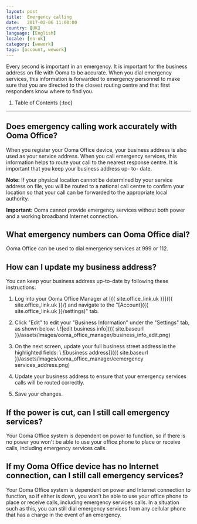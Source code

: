 ```yaml
---
layout: post
title:  Emergency calling
date:   2017-02-06 11:00:00
country: [UK]
language: [English]
locale: [en-uk]
category: [wework]
tags: [account, wework]
---
```


Every second is important in an emergency. It is important for the business address on file with Ooma to be accurate. When you dial emergency services, this information is forwarded to emergency personnel to make sure that you are directed to the closest routing centre and that first responders know where to find you.

1. Table of Contents
{:toc}
* * *

## Does emergency calling work accurately with Ooma Office?

When you register your Ooma Office device, your business address is also used as your service address. When you call emergency services, this information helps to route your call to the nearest response centre. It is important that you keep your business address up- to- date.

**Note:** If your physical location cannot be determined by your service address on file, you will be routed to a national call centre to confirm your location so that your call can be forwarded to the appropriate local authority.

**Important:** Ooma cannot provide emergency services without both power and a working broadband Internet connection.

## What emergency numbers can Ooma Office dial?

Ooma Office can be used to dial emergency services at 999 or 112.

## How can I update my business address?

You can keep your business address up-to-date by following these instructions:

1. Log into your Ooma Office Manager at [{{ site.office_link.uk }}]({{ site.office_link.uk }}/) and navigate to the "[Account]({{ site.office_link.uk }}/settings)" tab.
2. Click "Edit" to edit your "Business Information" under the "Settings" tab, as shown below: \\
   ![edit business info]({{ site.baseurl }}/assets/images/ooma_office_manager/business_info_edit.png)

3. On the next screen, update your full business street address in the highlighted fields: \\
   ![business address]]({{ site.baseurl }}/assets/images/ooma_office_manager/eemergency services_address.png)

4. Update your business address to ensure that your emergency services calls will be routed correctly.
5. Save your changes.

## If the power is cut, can I still call emergency services?

Your Ooma Office system is dependent on power to function, so if there is no power you won't be able to use your office phone to place or receive calls, including emergency services calls.

## If my Ooma Office device has no Internet connection, can I still call emergency services?

Your Ooma Office system is dependent on power and Internet connection to function, so if either is down, you won't be able to use your office phone to place or receive calls, including emergency services calls. In a situation such as this, you can still dial emergency services from any cellular phone that has a charge in the event of an emergency.
